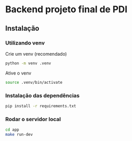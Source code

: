 # Backend projeto final de PDI

## Instalação

### Utilizando venv

Crie um venv (recomendado)

```bash
python -m venv .venv
```

Ative o venv

```bash
source .venv/bin/activate
```
### Instalação das dependências

```bash
pip install -r requirements.txt
```

### Rodar o servidor local 

```bash
cd app
make run-dev
```